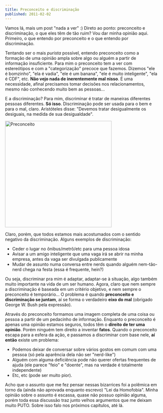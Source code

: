 ```yaml
---
title: Preconceito e discriminação
published: 2011-02-02
---
```


Vamos lá, mais um post "nada a ver" :)
Direto ao ponto: preconceito e discriminação, o que eles têm de tão ruim? Vou dar minha opinião aqui.
Primeiro, o que entendo por preconceito e o que entendo por discriminação.

Tentando ser o mais _purista_ possível,
entendo preconceito como a formação de uma opinião ampla sobre algo ou alguém a partir de informação insuficiente.
Para mim o preconceito tem a ver com estereótipos e com a "categorização" precoce que fazemos.
Dizemos "ele é bomzinho", "ela é vadia", "ele é um banana", "ele é muito inteligente", "ela é CDF", etc.
**Não vejo nada de inerentemente mal nisso**.
É uma necessidade, afinal precisamos tomar decisões nos relacionamentos, mesmo não conhecendo muito bem as pessoas...

<!--more-->

E a discriminação? Para mim, discriminar é tratar de maneiras diferentes pessoas diferentes. **Só isso**.
Discriminação pode ser usada para o bem e para o mal, claro.
Aristóteles disse: "Devemos tratar desigualmente os desiguais, na medida de sua desigualdade".

<div id="imgdiv-tri"><style type="text/css" scoped> #imgdiv-tri img { width:350px };</style>

 ![Preconceito](http://farm1.static.flickr.com/98/244875584_cce55c1273.jpg)

</div>

Claro, porém, que todos estamos mais acostumados com o sentido negativo da discriminação.
Alguns exemplos de discriminação:

  * Ceder o lugar no ônibus/metrô/etc para uma pessoa idosa
  * Avisar a um amigo inteligente que uma vaga irá se abrir na minha empresa, antes da vaga ser divulgada publicamente
  * Mudar de assunto numa conversa entre nerds quando alguém nem-tão-nerd chega na festa (essa é frequente, hein?)

Ou seja, discriminar pra mim é adaptar, adaptar-se à situação, algo também muito importante na vida de um ser humano.
Agora, claro que nem sempre a discriminação é baseada em um critério objetivo, e nem sempre o preconceito é temporário...
O problema é quando **preconceito e discriminação se juntam**, aí se forma o verdadeiro **eixo do mal** (obrigado George W. Bush pela expressão).

Através do preconceito formamos uma imagem completa de uma coisa ou pessoa a partir de um pedacinho de informação.
Enquanto o preconceito é apenas uma opinião estamos seguros, todos têm o **direito de ter uma opinião**.
Porém ninguém tem direito a inventar **fatos**.
Quando o preconceito escapa para a esfera da ação, e passamos a discriminar com base nele, **aí então** existe um problema:

  * Podemos deixar de conversar sobre vários gostos em comum com uma pessoa (só pela aparência dela não ser "nerd-like")
  * Alguém com alguma deficiência pode não querer ofertas frequentes de ajuda (ele parece "feio" e "doente", mas na verdade é totalmente independente)
  * Etc, etc (pode ser muito pior).

Acho que o assunto que me fez pensar nessas bizarrices foi a polêmica em torno da (ainda não aprovada enquanto escrevo) "Lei da Homofobia".
Minha opinião sobre o assunto é escassa, quase não possuo opinião alguma,
porém toda essa discussão traz junto velhos argumentos que me deixam muito PUTO.
Sobre isso falo nos próximos capítulos, até lá.

